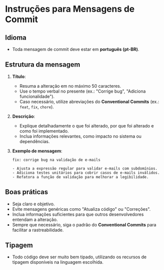 # Instruções para Mensagens de Commit

## Idioma

- Toda mensagem de commit deve estar em **português (pt-BR)**.

## Estrutura da mensagem

1. **Título**:

   - Resuma a alteração em no máximo 50 caracteres.
   - Use o tempo verbal no presente (ex.: "Corrige bug", "Adiciona funcionalidade").
   - Caso necessário, utilize abreviações do **Conventional Commits** (ex.: `feat`, `fix`, `chore`).

2. **Descrição**:

   - Explique detalhadamente o que foi alterado, por que foi alterado e como foi implementado.
   - Inclua informações relevantes, como impacto no sistema ou dependências.

3. **Exemplo de mensagem**:

   ```
   fix: corrige bug na validação de e-mails

   - Ajusta a expressão regular para validar e-mails com subdomínios.
   - Adiciona testes unitários para cobrir casos de e-mails inválidos.
   - Refatora a função de validação para melhorar a legibilidade.
   ```

## Boas práticas

- Seja claro e objetivo.
- Evite mensagens genéricas como "Atualiza código" ou "Correções".
- Inclua informações suficientes para que outros desenvolvedores entendam a alteração.
- Sempre que necessário, siga o padrão do **Conventional Commits** para facilitar a rastreabilidade.

## Tipagem

- Todo código deve ser muito bem tipado, utilizando os recursos de tipagem disponíveis na linguagem escolhida.
